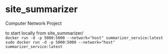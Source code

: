 # site_summarizer
Computer Network Project

to start locally from site_summarizer/ <br>
```docker run -d -p 5000:5000 --network="host" summarizer_service:latest```
```sudo docker run -d -p 5000:5000 --network="host" summarizer_service:latest```



